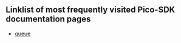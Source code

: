 Linklist of most frequently visited Pico-SDK documentation pages
----------------------------------------------------------------

* [queue](https://www.raspberrypi.com/documentation/pico-sdk/queue_8h.html)
